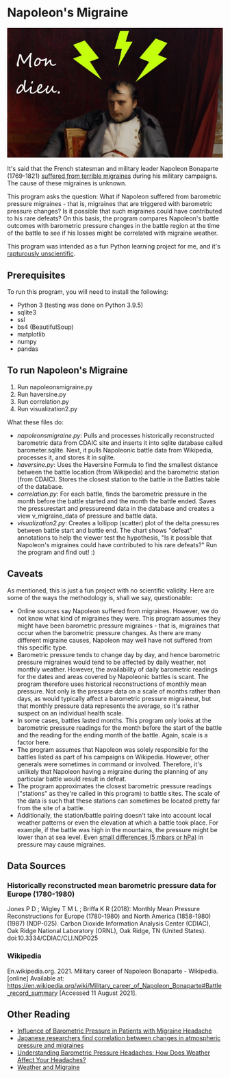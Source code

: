 # Napoleon's Migraine
![Altered painting of Napoleon by Deroche showing lightning symbols and 'mon dieu' to indicate migraine](MigraineNapoleon.jpg)

It's said that the French statesman and military leader Napoleon Bonaparte (1769-1821) [suffered from terrible migraines](https://www.washingtonpost.com/archive/lifestyle/wellness/1994/12/20/migraines-torment-the-worst-in-the-world/581d8895-11c0-4484-959a-30713ec325e7/) during his military campaigns. The cause of these migraines is unknown.

This program asks the question: What if Napoleon suffered from barometric pressure migraines - that is, migraines that are triggered with barometric pressure changes? Is it possible that such migraines could have contributed to his rare defeats? On this basis, the program compares Napoleon's battle outcomes with barometric pressure changes in the battle region at the time of the battle to see if his losses might be correlated with migraine weather. 

This program was intended as a fun Python learning project for me, and it's [rapturously unscientific](#Caveats).

## Prerequisites
To run this program, you will need to install the following:
* Python 3 (testing was done on Python 3.9.5)
* sqlite3
* ssl
* bs4 (BeautifulSoup)
* matplotlib
* numpy
* pandas

## To run Napoleon's Migraine
1. Run napoleonsmigraine.py
1. Run haversine.py
1. Run correlation.py
1. Run visualization2.py

What these files do:
* _napoleonsmigraine.py_: Pulls and processes historically reconstructed barometric data from CDAIC site and inserts it into sqlite database called barometer.sqlite. Next, it pulls Napoleonic battle data from Wikipedia, processes it, and stores it in sqlite.
* _haversine.py_: Uses the Haversine Formula to find the smallest distance between the battle location (from Wikipedia) and the barometric station (from CDAIC). Stores the closest station to the battle in the Battles table of the database.
* _correlation.py_: For each battle, finds the barometric pressure in the month before the battle started and the month the battle ended. Saves the pressurestart and pressureend data in the database and creates a view v_migraine_data of pressure and battle data. 
* _visualization2.py_: Creates a lollipop (scatter) plot of the delta pressures between battle start and battle end. The chart shows "defeat" annotations to help the viewer test the hypothesis, "Is it possible that Napoleon's migraines could have contributed to his rare defeats?" Run the program and find out! :)

## <a name="Caveats"></a>Caveats
As mentioned, this is just a fun project with no scientific validity. Here are some of the ways the methodology is, shall we say, questionable:
* Online sources say Napoleon suffered from migraines. However, we do not know what kind of migraines they were. This program assumes they might have been barometric pressure migraines - that is, migraines that occur when the barometric pressure changes. As there are many different migraine causes, Napoleon may well have not suffered from this specific type.
* Barometric pressure tends to change day by day, and hence barometric pressure migraines would tend to be affected by daily weather, not monthly weather. However, the availability of daily barometric readings for the dates and areas covered by Napoleonic battles is scant. The program therefore uses historical reconstructions of monthly mean pressure. Not only is the pressure data on a scale of months rather than days, as would typically affect a barometric pressure migraineur, but that monthly pressure data represents the average, so it's rather suspect on an individual health scale.
* In some cases, battles lasted months. This program only looks at the barometric pressure readings for the month before the start of the battle and the reading for the ending month of the battle. Again, scale is a factor here.
* The program assumes that Napoleon was solely responsible for the battles listed as part of his campaigns on Wikipedia. However, other generals were sometimes in command or involved. Therefore, it's unlikely that Napoleon having a migraine during the planning of any particular battle would result in defeat.
* The program approximates the closest barometric pressure readings ("stations" as they're called in this program) to battle sites. The scale of the data is such that these stations can sometimes be located pretty far from the site of a battle.
* Additionally, the station/battle pairing doesn't take into account local weather patterns or even the elevation at which a battle took place. For example, if the battle was high in the mountains, the pressure might be lower than at sea level. Even [small differences (5 mbars or hPa)](https://techsensitive.com/japanese-researchers-find-correlation-between-changes-in-atmospheric-pressure-and-migraines/) in pressure may cause migraines.

## Data Sources
### Historically reconstructed mean barometric pressure data for Europe (1780-1980)
Jones P D ; Wigley T M L ; Briffa K R (2018): Monthly Mean Pressure Reconstructions for Europe (1780-1980) and North America (1858-1980) (1987) (NDP-025). Carbon Dioxide Information Analysis Center (CDIAC), Oak Ridge National Laboratory (ORNL), Oak Ridge, TN (United States). doi:10.3334/CDIAC/CLI.NDP025

### Wikipedia
En.wikipedia.org. 2021. Military career of Napoleon Bonaparte - Wikipedia. [online] Available at: <https://en.wikipedia.org/wiki/Military_career_of_Napoleon_Bonaparte#Battle_record_summary> [Accessed 11 August 2021].

## Other Reading
* [Influence of Barometric Pressure in Patients with Migraine Headache](https://www.jstage.jst.go.jp/article/internalmedicine/50/18/50_18_1923/_pdf)
* [Japanese researchers find correlation between changes in atmospheric pressure and migraines](https://techsensitive.com/japanese-researchers-find-correlation-between-changes-in-atmospheric-pressure-and-migraines/)
* [Understanding Barometric Pressure Headaches: How Does Weather Affect Your Headaches?](https://www.healthline.com/health/headache/barometric-pressure-headache)
* [Weather and Migraine](https://americanmigrainefoundation.org/resource-library/weather-and-migraine/)
